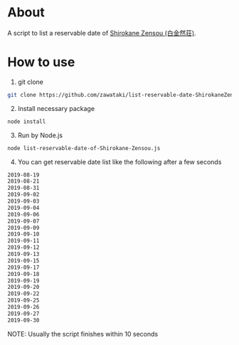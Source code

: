 # About
A script to list a reservable date of [Shirokane Zensou (白金然荘)](https://www.tender-house.jp/restaurant/shirokane-zensou.html).

# How to use
1. git clone
```bash
git clone https://github.com/zawataki/list-reservable-date-ShirokaneZensou.git
```

2. Install necessary package
```bash
node install
```

3. Run by Node.js
```bash
node list-reservable-date-of-Shirokane-Zensou.js
```

4. You can get reservable date list like the following after a few seconds
```bash
2019-08-19
2019-08-21
2019-08-31
2019-09-02
2019-09-03
2019-09-04
2019-09-06
2019-09-07
2019-09-09
2019-09-10
2019-09-11
2019-09-12
2019-09-13
2019-09-15
2019-09-17
2019-09-18
2019-09-19
2019-09-20
2019-09-22
2019-09-25
2019-09-26
2019-09-27
2019-09-30
```
NOTE: Usually the script finishes within 10 seconds

